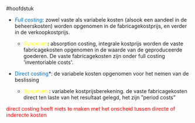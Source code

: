 #hoofdstuk
- *<span style="color:rgb(0, 112, 192)">Full costing</span>*: zowel vaste als variabele kosten (alsook een aandeel in de beheerskosten) worden opgenomen in de fabricagekostprijs, en verder in de verkoopkostprijs.
	- <span style="color:rgb(255, 255, 0)">Synoniem</span>: absorption costing, integrale kostprijs
worden de vaste fabricagekosten opgenomen in de waarde van de geproduceerde goederen. De vaste fabricagekosten zijn onder full costing 'inventoriable costs'.

- <span style="color:rgb(0, 112, 192)">Direct costing</span>*:  de variabele kosten opgenomen voor het nemen van de beslissing
	- <span style="color:rgb(255, 255, 0)"> Synoniem</span> : variabele kostprijsberekening.
de vaste fabricagekosten direct ten laste van het resultaat gelegd, het zijn ”period costs”


<span style="color:rgb(255, 0, 0)">direct costing heeft niets te maken met het onscheid tussen directe of inderecte kosten</span>  
